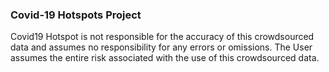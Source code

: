 
### Covid-19 Hotspots Project
Covid19 Hotspot is not responsible for the accuracy of this crowdsourced data and assumes no responsibility for any errors or omissions. The User assumes the entire risk associated with the use of this crowdsourced data.   





